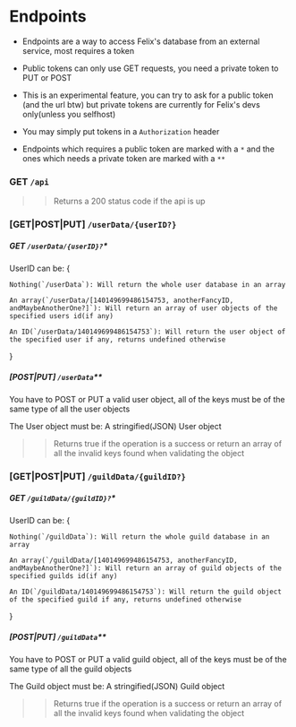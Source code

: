 # Endpoints 

* Endpoints are a way to access Felix's database from an external service, most requires a token

* Public tokens can only use GET requests, you need a private token to PUT or POST

* This is an experimental feature, you can try to ask for a public token (and the url btw) but private tokens are currently for Felix's devs only(unless you selfhost)

* You may simply put tokens in a `Authorization` header

* Endpoints which requires a public token are marked with a `*` and the ones which needs a private token are marked with a `**`

### GET `/api`

>> Returns a 200 status code if the api is up

### [GET|POST|PUT] `/userData/{userID?}`

##### GET `/userData/{userID}?`*

UserID can be: {

    Nothing(`/userData`): Will return the whole user database in an array

    An array(`/userData/[140149699486154753, anotherFancyID, andMaybeAnotherOne?]`): Will return an array of user objects of the specified users id(if any)

    An ID(`/userData/140149699486154753`): Will return the user object of the specified user if any, returns undefined otherwise

}

##### [POST|PUT] `/userData`**

You have to POST or PUT a valid user object, all of the keys must be of the same type of all the user objects

The User object must be: A stringified(JSON) User object

>> Returns true if the operation is a success or return an array of all the invalid keys found when validating the object

### [GET|POST|PUT] `/guildData/{guildID?}`

##### GET `/guildData/{guildID}?`*

UserID can be: {
    
    Nothing(`/guildData`): Will return the whole guild database in an array

    An array(`/guildData/[140149699486154753, anotherFancyID, andMaybeAnotherOne?]`): Will return an array of guild objects of the specified guilds id(if any)

    An ID(`/guildData/140149699486154753`): Will return the guild object of the specified guild if any, returns undefined otherwise

}

##### [POST|PUT] `/guildData`**

You have to POST or PUT a valid guild object, all of the keys must be of the same type of all the guild objects

The Guild object must be: A stringified(JSON) Guild object

>> Returns true if the operation is a success or return an array of all the invalid keys found when validating the object